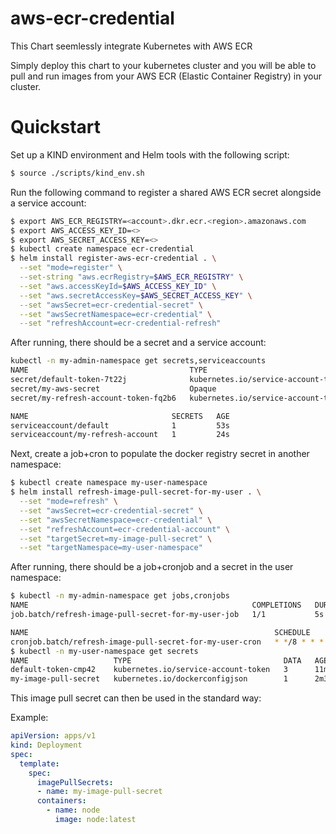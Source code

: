 # aws-ecr-credential

This Chart seemlessly integrate Kubernetes with AWS ECR

Simply deploy this chart to your kubernetes cluster and you will be able to pull and run images from your AWS ECR (Elastic Container Registry) in your cluster.

# Quickstart

Set up a KIND environment and Helm tools with the following script:

```sh
$ source ./scripts/kind_env.sh
```

Run the following command to register a shared AWS ECR secret alongside a service account:

```sh
$ export AWS_ECR_REGISTRY=<account>.dkr.ecr.<region>.amazonaws.com
$ export AWS_ACCESS_KEY_ID=<>
$ export AWS_SECRET_ACCESS_KEY=<>
$ kubectl create namespace ecr-credential
$ helm install register-aws-ecr-credential . \
  --set "mode=register" \
  --set-string "aws.ecrRegistry=$AWS_ECR_REGISTRY" \
  --set "aws.accessKeyId=$AWS_ACCESS_KEY_ID" \
  --set "aws.secretAccessKey=$AWS_SECRET_ACCESS_KEY" \
  --set "awsSecret=ecr-credential-secret" \
  --set "awsSecretNamespace=ecr-credential" \
  --set "refreshAccount=ecr-credential-refresh"
```

After running, there should be a secret and a service account:
```sh
kubectl -n my-admin-namespace get secrets,serviceaccounts
NAME                                    TYPE                                  DATA   AGE
secret/default-token-7t22j              kubernetes.io/service-account-token   3      53s
secret/my-aws-secret                    Opaque                                3      24s
secret/my-refresh-account-token-fq2b6   kubernetes.io/service-account-token   3      24s

NAME                                SECRETS   AGE
serviceaccount/default              1         53s
serviceaccount/my-refresh-account   1         24s
```

Next, create a job+cron to populate the docker registry secret in another namespace:

```sh
$ kubectl create namespace my-user-namespace
$ helm install refresh-image-pull-secret-for-my-user . \
  --set "mode=refresh" \
  --set "awsSecret=ecr-credential-secret" \
  --set "awsSecretNamespace=ecr-credential" \
  --set "refreshAccount=ecr-credential-account" \
  --set "targetSecret=my-image-pull-secret" \
  --set "targetNamespace=my-user-namespace"
```

After running, there should be a job+cronjob and a secret in the user namespace:
```sh
$ kubectl -n my-admin-namespace get jobs,cronjobs
NAME                                                  COMPLETIONS   DURATION   AGE
job.batch/refresh-image-pull-secret-for-my-user-job   1/1           5s         39s

NAME                                                       SCHEDULE      SUSPEND   ACTIVE   LAST SCHEDULE   AGE
cronjob.batch/refresh-image-pull-secret-for-my-user-cron   * */8 * * *   False     0        <none>          39s
$ kubectl -n my-user-namespace get secrets
NAME                   TYPE                                  DATA   AGE
default-token-cmp42    kubernetes.io/service-account-token   3      11m
my-image-pull-secret   kubernetes.io/dockerconfigjson        1      2m34s
```

This image pull secret can then be used in the standard way:

Example:
```yaml
apiVersion: apps/v1
kind: Deployment
spec:
  template:
    spec:
      imagePullSecrets:
      - name: my-image-pull-secret
      containers:
        - name: node
          image: node:latest
```
